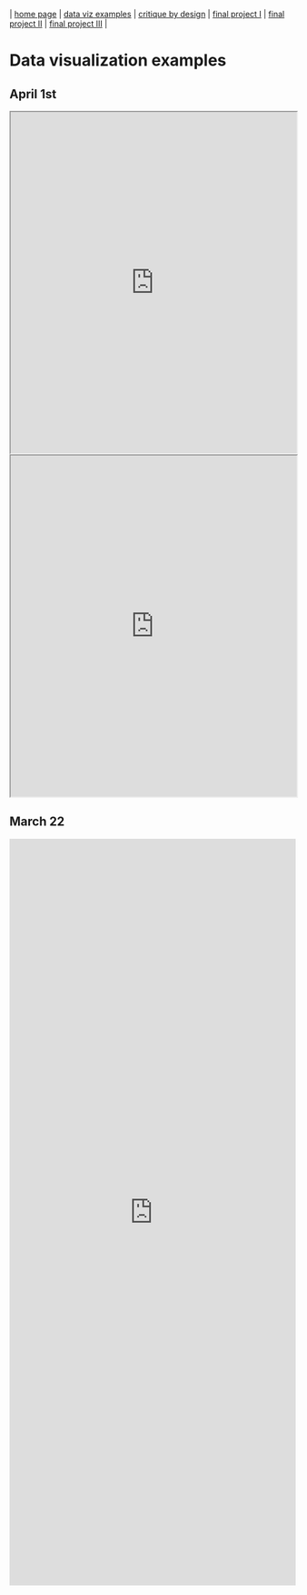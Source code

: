 | [home page](https://chengyiing.github.io/cheng-dataviz-portfolio/) | [data viz examples](dataviz-examples) | [critique by design](critique-by-design) | [final project I](final-project-part-one) | [final project II](final-project-part-two) | [final project III](final-project-part-three) |

# Data visualization examples


## April 1st

<iframe src="https://public.tableau.com/views/DataViz0322/Sheet1?:showVizHome=no&:embed=true"
        width="100%" height="600px"></iframe>

<iframe src="https://public.tableau.com/views/DataViz20322/Sheet2?:showVizHome=no&:embed=true"
        width="100%" height="600px"></iframe>

## March 22

<iframe title="Urban Mobility Readiness Index 2020: Top 10" aria-label="Split Bars" id="datawrapper-chart-faxXs" src="https://datawrapper.dwcdn.net/faxXs/1/" scrolling="no" frameborder="0" style="width: 0; min-width: 100% !important; border: none;" height="1313" data-external="1"></iframe><script type="text/javascript">!function(){"use strict";window.addEventListener("message",(function(a){if(void 0!==a.data["datawrapper-height"]){var e=document.querySelectorAll("iframe");for(var t in a.data["datawrapper-height"])for(var r,i=0;r=e[i];i++)if(r.contentWindow===a.source){var d=a.data["datawrapper-height"][t]+"px";r.style.height=d}}}))}();
</script>
